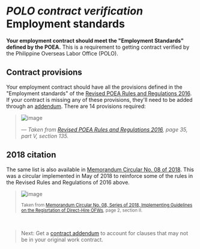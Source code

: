 # _POLO contract verification_ Employment standards

**Your employment contract should meet the "Employment Standards" defined by the POEA.** This is a requirement to getting contract verified by the Philippine Overseas Labor Office (POLO).

## Contract provisions

Your employment contract should have all the provisions defined in the "Employment standards" of the [Revised POEA Rules and Regulations 2016](./revised_poea_rules_of_2016.md). If your contract is missing any of these provisions, they'll need to be added through an [addendum](./contract_addendum.md). There are 14 provisions required:

> ![image](https://user-images.githubusercontent.com/74385/40554478-6c8a76fc-6078-11e8-995e-ef304e51322e.png)
>
> *&mdash; Taken from [Revised POEA Rules and Regulations 2016](./revised_poea_rules_of_2016.md), page 35, part V, section 135.*

## 2018 citation

The same list is also available in [Memorandum Circular No. 08 of 2018](./memorandum_circular_08.md). This was a circular implemented in May of 2018 to reinforce some of the rules in the Revised Rules and Regulations of 2016 above.

> ![image](https://user-images.githubusercontent.com/74385/40723638-e78ae940-6451-11e8-99d5-77d476d06bae.png)
>
> <small>Taken from [Memorandum Circular No. 08, Series of 2018, Implementing Guidelines on the Regisrtation of Direct-Hire OFWs](./memorandum_circular_08.md), page 2, section II.</small>

<br>

> Next: Get a [contract addendum](./contract_addendum.md) to account for clauses that may not be in your original work contract.
